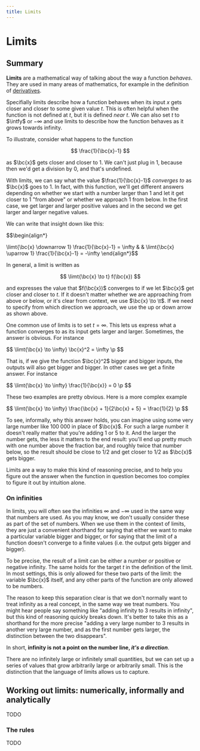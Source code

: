 ```yaml
---
title: Limits
---
```


# Limits

## Summary

**Limits** are a mathematical way of talking about the way a function _behaves_. They are used in many areas of mathematics, for example in the definition of [derivatives](/derivatives).

Specifially limits describe how a function behaves when its input $x$ gets closer and closer to some given value $t$. This is often helpful when the function is not defined at $t$, but it is defined _near_ $t$. We can also set $t$ to $\intfy$ or $-\infty$ and use limits to describe how the function behaves as it grows towards infinity.

To illustrate, consider what happens to the function 

$$
\frac{1}{\bc{x}-1}
$$

as $\bc{x}$ gets closer and closer to $1$. We can't just plug in $1$, because then we'd get a division by $0$, and that's undefined.

<!-- 
<aside>The reason we leave operations like $\bc{x}/0$ undefined and disallow them is that it depends on the context what a good value for them would be. We are usually very happy to just define things in a way that makes sense. For instance for $\bc{x}^0$, it doesn't follow from the definition what this should be, but it makes sense in all contexts to define it as $1$. For $\bc{x}/0$ there is not one value that always makes sense. This is why we leave it undefined, and use limits.
</aside>
 -->

With limits, we can say what the value $\frac{1}{\bc{x}-1}$ _converges to_ as $\bc{x}$ goes to $1$. In fact, with this function, we'll get different answers depending on whether we start with a number larger than 1 and let it get closer to 1 "from above" or whether we approach 1 from below. In the first case, we get larger and larger positive values and in the second we get larger and larger negative values.

We can write that insight down like this:

<p>$$\begin{align*}

\limt{\bc{x} \downarrow 1} \frac{1}{\bc{x}-1} = \infty & & \limt{\bc{x} \uparrow 1} \frac{1}{\bc{x}-1} = -\infty
\end{align*}$$</p>

In general, a limit is written as 

$$
\limt{\bc{x} \to t} f(\bc{x})
$$

and expresses the value that $f(\bc{x})$ converges to if we let $\bc{x}$ get closer and closer to $t$. If it doesn't matter whether we are approaching from above or below, or it's clear from context, we use $\bc{x} \to \t$. If we need to specify from which direction we approach, we use the up or down arrow as shown above. 

One common use of limits is to set $t = \infty$. This lets us express what a function converges to as its input gets larger and larger. Sometimes, the answer is obvious. For instance

<p>$$
\limt{\bc{x} \to \infty} \bc{x}^2 = \infty \p
$$</p>

That is, if we give the function $\bc{x}^2$ bigger and bigger inputs, the outputs will also get bigger and bigger. In other cases we get a finite answer. For instance

<p>$$
\limt{\bc{x} \to \infty} \frac{1}{\bc{x}} = 0 \p
$$</p> 

These two examples are pretty obvious. Here is a more complex example

<p>$$
\limt{\bc{x} \to \infty} \frac{\bc{x} + 1}{2\bc{x} + 5} = \frac{1}{2} \p
$$</p> 

To see, informally, why this answer holds, you can imagine using some very large number like $100\;000$ in place of $\bc{x}$. For such a large number it doesn't really matter that you're adding 1 or 5 to it. And the larger the number gets, the less it matters to the end result: you'll end up pretty much with one number above the fraction bar, and roughly twice that number below, so the result should be close to $1/2$ and get closer to $1/2$ as $\bc{x}$ gets bigger.

Limits are a way to make this kind of reasoning precise, and to help you figure out the answer when the function in question becomes too complex to figure it out by intuition alone.

### On infinities

In limits, you will often see the infinities $\infty$ and $-\infty$ used in the same way that numbers are used. As you may know, we don't usually consider these as part of the set of numbers. When we use them in the context of limits, they are just a convenient shorthand for saying that either we want to make a particular variable bigger and bigger, or for saying that the limit of a function doesn't converge to a finite values (i.e. the output gets bigger and bigger).

To be precise, the result of a limit can be either a number _or_ positive or negative infinity. The same holds for the target $t$ in the definition of the limit. In most settings, this is only allowed for these two parts of the limit: the variable $\bc{x}$ itself, and any other parts of the function are only allowed to be numbers.

The reason to keep this separation clear is that we don't normally want to treat infinity as a real concept, in the same way we treat numbers. You might hear people say something like "adding infinity to 3 results in infinity", but this kind of reasoning quickly breaks down. It's better to take this as a shorthand for the more precise "adding a very large number to 3 results in another very large number, and as the first number gets larger, the distinction between the two disappears".

In short, **infinity is not a point on the number line, _it's a direction_**. 

There are no infinitely large or infinitely small quantities, but we can set up a series of values that grow arbitrarily large or arbitrarily small. This is the distinction that the language of limits allows us to capture.

## Working out limits: numerically, informally and analytically

TODO

### The rules

TODO
